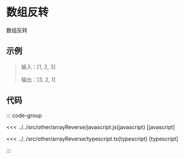 # 数组反转

数组反转

## 示例

> 输入：[1, 2, 3]
>
> 输出：[3, 2, 1]

## 代码

::: code-group

<<< ../../src/other/arrayReverse/javascript.js{javascript} [javascript]

<<< ../../src/other/arrayReverse/typescript.ts{typescript} [typescript]

:::